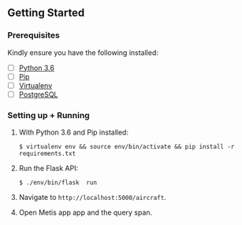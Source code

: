 
## Getting Started

### Prerequisites

Kindly ensure you have the following installed:
- [ ] [Python 3.6](https://www.python.org/downloads/release/python-365/)
- [ ] [Pip](https://pip.pypa.io/en/stable/installing/)
- [ ] [Virtualenv](https://virtualenv.pypa.io/en/stable/installation/)
- [ ] [PostgreSQL](https://www.postgresql.org/)

### Setting up + Running

1. With Python 3.6 and Pip installed:
    ```
    $ virtualenv env && source env/bin/activate && pip install -r requirements.txt
    ```

2. Run the Flask API:
    ```
    $ ./env/bin/flask  run
    ```

3. Navigate to `http://localhost:5000/aircraft`.

4. Open Metis app app and the query span.
